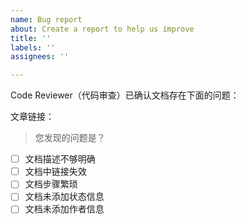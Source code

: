 ```yaml
---
name: Bug report
about: Create a report to help us improve
title: ''
labels: ''
assignees: ''

---
```

Code Reviewer（代码审查）已确认文档存在下面的问题：

文章链接：

> 您发现的问题是？

-[ ] 文档描述不够明确
-[ ] 文档中链接失效
-[ ] 文档步骤繁琐
-[ ] 文档未添加状态信息
-[ ] 文档未添加作者信息